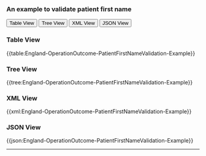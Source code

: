 ### An example to validate patient first name 

<div class="tab">
 <button class="tablinks active" onclick="openTab(event, 'Table View')">Table View</button>
 <button class="tablinks" onclick="openTab(event, 'Tree View')">Tree View</button>
  <button class="tablinks" onclick="openTab(event, 'XML View')">XML View</button>
  <button class="tablinks" onclick="openTab(event, 'JSON View')">JSON View</button>
</div>
   
<div id="Table View" class="tabcontent" style="display:block">
  <h3>Table View</h3>
{{table:England-OperationOutcome-PatientFirstNameValidation-Example}}
</div>
<div id="Tree View" class="tabcontent">
  <h3>Tree View</h3>
{{tree:England-OperationOutcome-PatientFirstNameValidation-Example}}
</div>
<div id="XML View" class="tabcontent">
  <h3>XML View</h3>
{{xml:England-OperationOutcome-PatientFirstNameValidation-Example}}
</div>
<div id="JSON View" class="tabcontent">
  <h3>JSON View</h3>
{{json:England-OperationOutcome-PatientFirstNameValidation-Example}}
</div>

---